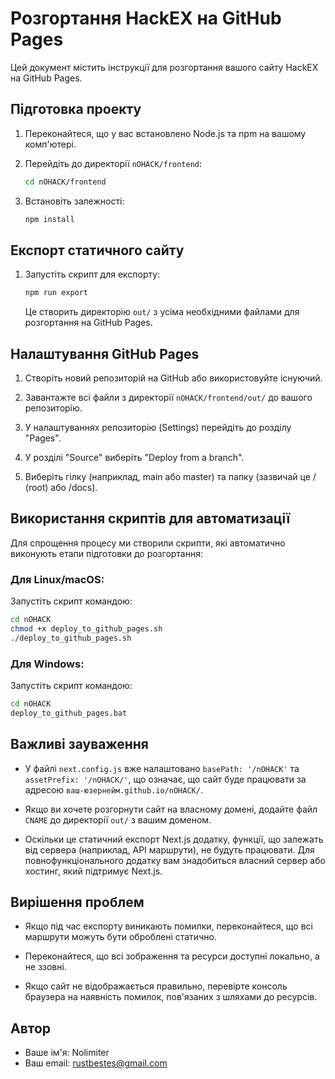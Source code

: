 # Розгортання HackEX на GitHub Pages

Цей документ містить інструкції для розгортання вашого сайту HackEX на GitHub Pages.

## Підготовка проекту

1. Переконайтеся, що у вас встановлено Node.js та npm на вашому комп'ютері.

2. Перейдіть до директорії `nOHACK/frontend`:
   ```bash
   cd nOHACK/frontend
   ```

3. Встановіть залежності:
   ```bash
   npm install
   ```

## Експорт статичного сайту

1. Запустіть скрипт для експорту:
   ```bash
   npm run export
   ```

   Це створить директорію `out/` з усіма необхідними файлами для розгортання на GitHub Pages.

## Налаштування GitHub Pages

1. Створіть новий репозиторій на GitHub або використовуйте існуючий.

2. Завантажте всі файли з директорії `nOHACK/frontend/out/` до вашого репозиторію.

3. У налаштуваннях репозиторію (Settings) перейдіть до розділу "Pages".

4. У розділі "Source" виберіть "Deploy from a branch".

5. Виберіть гілку (наприклад, main або master) та папку (зазвичай це / (root) або /docs).

## Використання скриптів для автоматизації

Для спрощення процесу ми створили скрипти, які автоматично виконують етапи підготовки до розгортання:

### Для Linux/macOS:
Запустіть скрипт командою:
```bash
cd nOHACK
chmod +x deploy_to_github_pages.sh
./deploy_to_github_pages.sh
```

### Для Windows:
Запустіть скрипт командою:
```cmd
cd nOHACK
deploy_to_github_pages.bat
```

## Важливі зауваження

- У файлі `next.config.js` вже налаштовано `basePath: '/nOHACK'` та `assetPrefix: '/nOHACK/'`, що означає, що сайт буде працювати за адресою `ваш-юзернейм.github.io/nOHACK/`.

- Якщо ви хочете розгорнути сайт на власному домені, додайте файл `CNAME` до директорії `out/` з вашим доменом.

- Оскільки це статичний експорт Next.js додатку, функції, що залежать від сервера (наприклад, API маршрути), не будуть працювати. Для повнофункціонального додатку вам знадобиться власний сервер або хостинг, який підтримує Next.js.

## Вирішення проблем

- Якщо під час експорту виникають помилки, переконайтеся, що всі маршрути можуть бути оброблені статично.

- Переконайтеся, що всі зображення та ресурси доступні локально, а не ззовні.

- Якщо сайт не відображається правильно, перевірте консоль браузера на наявність помилок, пов'язаних з шляхами до ресурсів.

## Автор

- Ваше ім'я: Nolimiter
- Ваш email: rustbestes@gmail.com